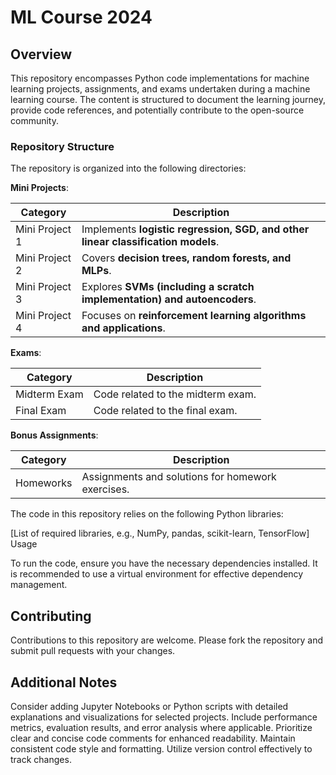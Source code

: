 # ML Course 2024

## Overview

This repository encompasses Python code implementations for machine learning projects, assignments, and exams undertaken during a machine learning course. The content is structured to document the learning journey, provide code references, and potentially contribute to the open-source community.

### Repository Structure

The repository is organized into the following directories:

**Mini Projects**:

| Category | Description |
|---|---|
| Mini Project 1 | Implements **logistic regression, SGD, and other linear classification models**. |
| Mini Project 2 | Covers **decision trees, random forests, and MLPs**. |
| Mini Project 3 | Explores **SVMs (including a scratch implementation) and autoencoders**. |
| Mini Project 4 | Focuses on **reinforcement learning algorithms and applications**. |

**Exams**:

| Category | Description |
|---|---|
| Midterm Exam | Code related to the midterm exam. |
| Final Exam | Code related to the final exam. |

**Bonus Assignments**:

| Category | Description |
|---|---|
| Homeworks | Assignments and solutions for homework exercises. |

The code in this repository relies on the following Python libraries:

[List of required libraries, e.g., NumPy, pandas, scikit-learn, TensorFlow]
Usage

To run the code, ensure you have the necessary dependencies installed. It is recommended to use a virtual environment for effective dependency management.

## Contributing

Contributions to this repository are welcome. Please fork the repository and submit pull requests with your changes.

## Additional Notes

Consider adding Jupyter Notebooks or Python scripts with detailed explanations and visualizations for selected projects.
Include performance metrics, evaluation results, and error analysis where applicable.
Prioritize clear and concise code comments for enhanced readability.
Maintain consistent code style and formatting.
Utilize version control effectively to track changes.
